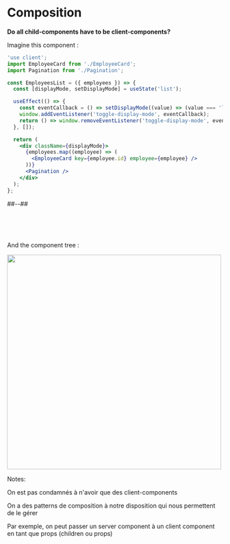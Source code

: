 <!-- .slide: class="two-column with-code title-margin-sm " -->

<style>
  .tree-34{
    width: 500px;
    height: auto;
  }
</style>

# Composition

**Do all child-components have to be client-components?**

Imagine this component :

```jsx
'use client';
import EmployeeCard from './EmployeeCard';
import Pagination from './Pagination';

const EmployeesList = ({ employees }) => {
  const [displayMode, setDisplayMode] = useState('list');

  useEffect(() => {
    const eventCallback = () => setDisplayMode((value) => (value === 'list' ? 'grid' : 'list'));
    window.addEventListener('toggle-display-mode', eventCallback);
    return () => window.removeEventListener('toggle-display-mode', eventCallback);
  }, []);

  return (
    <div className={displayMode}>
      {employees.map((employee) => (
        <EmployeeCard key={employee.id} employee={employee} />
      ))}
      <Pagination />
    </div>
  );
};
```

##--##

<div>
<br/> <br/> <br/>

And the component tree :

<img src="./assets/images/03-server-components/tree-2.png" class="tree-34" />
</div>
<!-- .element: class="fragment" data-fragment-index="1"-->

Notes:

On est pas condamnés à n'avoir que des client-components

On a des patterns de composition à notre disposition qui nous permettent de le gérer

Par exemple, on peut passer un server component à un client component en tant que props (children ou props)
